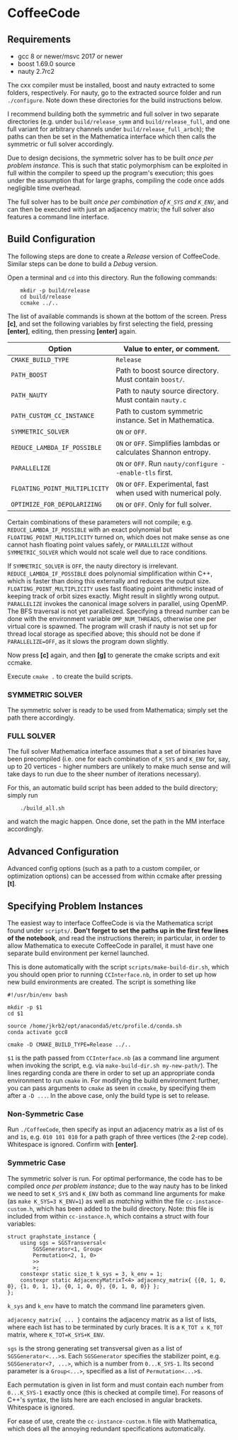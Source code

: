 # CoffeeCode

## Requirements

* gcc 8 or newer/msvc 2017 or newer
* boost 1.69.0 source
* nauty 2.7rc2

The cxx compiler must be installed, boost and nauty extracted to some folders, respectively.
For nauty, go to the extracted source folder and run `./configure`.
Note down these directories for the build instructions below.

I recommend building both the symmetric and full solver in two separate directories (e.g. under `build/release_symm` and `build/release_full`, and one full variant for arbitrary channels under `build/release_full_arbch`); the paths can then be set in the Mathematica interface which then calls the symmetric or full solver accordingly.

Due to design decisions, the symmetric solver has to be built _once per problem instance_. This is such that static polymorphism can be exploited in full within the compiler to speed up the program's execution; this goes under the assumption that for large graphs, compiling the code once adds negligible time overhead.

The full solver has to be built _once per combination of `K_SYS` and `K_ENV`_, and can then be executed with just an adjacency matrix; the full solver also features a command line interface.

## Build Configuration

The following steps are done to create a *Release* version of CoffeeCode.
Similar steps can be done to build a *Debug* version.

Open a terminal and `cd` into this directory. Run the following commands:

```
    mkdir -p build/release
    cd build/release
    ccmake ../..
```

The list of available commands is shown at the bottom of the screen.
Press **[c]**, and set the following variables by first selecting the field, pressing **[enter]**, editing, then pressing **[enter]** again.

| Option                         | Value to enter, or comment.                                     |
|--------------------------------|-----------------------------------------------------------------|
| `CMAKE_BUILD_TYPE`             | `Release`                                                       |
| `PATH_BOOST`                   | Path to boost source directory. Must contain `boost/`.          |
| `PATH_NAUTY`                   | Path to nauty source directory. Must contain `nauty.c`          |
| `PATH_CUSTOM_CC_INSTANCE`      | Path to custom symmetric instance. Set in Mathematica.          |
| `SYMMETRIC_SOLVER`             | `ON` or `OFF`.                                                  |
| `REDUCE_LAMBDA_IF_POSSIBLE`    | `ON` or `OFF`. Simplifies lambdas or calculates Shannon entropy.|
| `PARALLELIZE`                  | `ON` or `OFF`. Run `nauty/configure --enable-tls` first.        |
| `FLOATING_POINT_MULTIPLICITY`  | `ON` or `OFF`. Experimental, fast when used with numerical poly.|
| `OPTIMIZE_FOR_DEPOLARIZING`    | `ON` or `OFF`. Only for full solver.                            |

Certain combinations of these parameters will not compile; e.g. `REDUCE_LAMBDA_IF_POSSIBLE` with an exact polynomial but `FLOATING_POINT_MULTIPLICITY` turned on, which does not make sense as one cannot hash floating point values safely, or `PARALLELIZE` without `SYMMETRIC_SOLVER` which would not scale well due to race conditions.

If `SYMMETRIC_SOLVER` is `OFF`, the nauty directory is irrelevant.
`REDUCE_LAMBDA_IF_POSSIBLE` does polynomial simplification within C++, which is faster than doing this externally and reduces the output size.
`FLOATING_POINT_MULTIPLICITY` uses fast floating point arithmetic instead of keeping track of orbit sizes exactly. Might result in slightly wrong output.
`PARALLELIZE` invokes the canonical image solvers in parallel, using OpenMP. The BFS traversal is not yet parallelized. Specifying a thread number can be done with the environment variable `OMP_NUM_THREADS`, otherwise one per virtual core is spawned. The program will crash if nauty is not set up for thread local storage as specified above; this should not be done if `PARALLELIZE=OFF`, as it slows the program down slightly.

Now press **[c]** again, and then **[g]** to generate the cmake scripts and exit ccmake.

Execute `cmake .` to create the build scripts.

### SYMMETRIC SOLVER

The symmetric solver is ready to be used from Mathematica; simply set the path there accordingly.

### FULL SOLVER

The full solver Mathematica interface assumes that a set of binaries have been precompiled (i.e. one for each combination of `K_SYS` and `K_ENV` for, say, up to 20 vertices - higher numbers are unlikely to make much sense and will take days to run due to the sheer number of iterations necessary).

For this, an automatic build script has been added to the build directory; simply run

```
    ./build_all.sh
```
and watch the magic happen. Once done, set the path in the MM interface accordingly.

## Advanced Configuration

Advanced config options (such as a path to a custom compiler, or optimization options) can be accessed from within ccmake after pressing **[t]**.

## Specifying Problem Instances

The easiest way to interface CoffeeCode is via the Mathematica script found under `scripts/`. **Don't forget to set the paths up in the first few lines of the notebook**, and read the instructions therein; in particular, in order to allow Mathematica to execute CoffeeCode in parallel, it must have one separate build environment per kernel launched.

This is done automatically with the script `scripts/make-build-dir.sh`, which you should open prior to running `CCInterface.nb`, in order to set up how new build environments are created. The script is something like

```
#!/usr/bin/env bash

mkdir -p $1
cd $1

source /home/jkrb2/opt/anaconda5/etc/profile.d/conda.sh
conda activate gcc8

cmake -D CMAKE_BUILD_TYPE=Release ../..
```

`$1` is the path passed from `CCInterface.nb` (as a command line argument when invoking the script, e.g. via `make-build-dir.sh my-new-path/`). The lines regarding conda are there in order to set up an appropriate conda environment to run `cmake` in. For modifying the build environment further, you can pass arguments to `cmake` as seen in `ccmake`, by specifying them after a `-D ...`. In the above case, only the build type is set to release.

### Non-Symmetric Case

Run `./CoffeeCode`, then specify as input an adjacency matrix as a list of `0`s and `1`s, e.g. `010 101 010` for a path graph of three vertices (the 2-rep code). Whitespace is ignored. Confirm with **[enter]**.

### Symmetric Case

The symmetric solver is run. For optimal performance, the code has to be compiled _once per problem instance_; due to the way nauty has to be linked we need to set `K_SYS` and `K_ENV` both as command line arguments for make (as `make K_SYS=3 K_ENV=1`) as well as *matching* within the file `cc-instance-custom.h`, which has been added to the build directory.
Note: this file is included from within `cc-instance.h`, which contains a struct with four variables:

```
struct graphstate_instance {
	using sgs = SGSTransversal<
		SGSGenerator<1, Group<
		Permutation<2, 1, 0>
		>>
		>;
	constexpr static size_t k_sys = 3, k_env = 1;
	constexpr static AdjacencyMatrixT<4> adjacency_matrix{ {{0, 1, 0, 0}, {1, 0, 1, 1}, {0, 1, 0, 0}, {0, 1, 0, 0}} };
};
```

`k_sys` and `k_env` have to match the command line parameters given.

`adjacency_matrix{ ... }` contains the adjacency matrix as a list of lists, where each list has to be terminated by curly braces. It is a `K_TOT x K_TOT` matrix, where `K_TOT=K_SYS+K_ENV`.

`sgs` is the strong generating set transversal given as a list of `SGSGenerator<...>`s. Each `SGSGenerator` specifies the stabilizer point, e.g. `SGSGenerator<7, ...>`, which is a number from `0...K_SYS-1`. Its second parameter is a `Group<...>`, specified as a list of `Permutation<...>`s.

Each permutation is given in list form and must contain each number from `0...K_SYS-1` exactly once (this is checked at compile time). For reasons of C++'s syntax, the lists here are each enclosed in angular brackets. Whitespace is ignored.

For ease of use, create the `cc-instance-custom.h` file with Mathematica, which does all the annoying redundant specifications automatically.